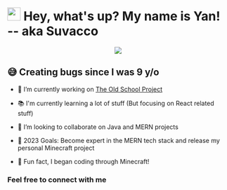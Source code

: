 # <img src="https://emojis.slackmojis.com/emojis/images/1531849430/4246/blob-sunglasses.gif?1531849430" width="30"/> Hey, what's up? My name is Yan! -- aka Suvacco

<div align="center">
  <a href=[linkedin]><img src="https://img.shields.io/badge/LinkedIn-0077B5?style=for-the-badge&logo=linkedin&logoColor=white"/></a>
<!--   <img src="https://img.shields.io/badge/WhatsApp-25D366?style=for-the-badge&logo=whatsapp&logoColor=white"/>[whatsappme]
  <img src="https://img.shields.io/badge/Instagram-E4405F?style=for-the-badge&logo=instagram&logoColor=white"/>[instagram] -->
</div>

## 😅 Creating bugs since I was 9 y/o 

- 🔭 I’m currently working on [The Old School Project][theosproject]
- 📚 I'm currently learning a lot of stuff (But focusing on React related stuff)
- 👯 I’m looking to collaborate on Java and MERN projects

- 🥅 2023 Goals: Become expert in the MERN tech stack and release my personal Minecraft project

- 🎲 Fun fact, I began coding through Minecraft!

### Feel free to connect with me

[linkedin]: https://www.linkedin.com/in/yan-nalon-ab27a4232/
[whatsappme]: https://whatsa.me/5571997216556/?t=Hey!%20I%20saw%20your%20GitHub%20profile!
[instagram]: https://www.instagram.com/yan_nalon/
[theosproject]: https://github.com/Suvacco/Old-School-Project
